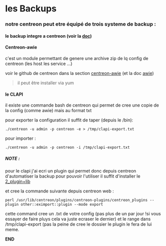 # les Backups

### notre centreon peut etre équipé de trois systeme de backup :

#### le backup integre a centreon (voir la [doc](https://documentation-fr.centreon.com/docs/centreon/en/18.10/administration_guide/backup.html#sauvegarde-de-la-plate-forme))

#### Centreon-awie 

c'est un module permettant de genere une archive zip de lq config de centreon (les host les service ...)
  
voir le github de centreon dans la section [centreon-awie](https://github.com/centreon/centreon-awie) (et la doc [awie](https://documentation.centreon.com/docs/centreon-awie/en/1.0.x/))

> il peut être installer via yum
  
#### le CLAPI

il existe une commande bash de centreon qui permet de cree une copie de la config (comme awie) mais au format txt

pour exporter la configuration il suffit de taper (depuis le /bin):

```Shell
./centreon -u admin -p centreon -e > /tmp/clapi-export.txt
```

pour importer :

```Shell
./centreon -u admin -p centreon -i /tmp/clapi-export.txt
```

##### NOTE : 
pour le clapi j'ai ecri un plugin qui permet donc depuis centreon d'automatiser la backup
pour pouvoir l'utiliser il suffit d'installer le [2_plugin+lib](https://github.com/rodeur2225/jubilant-garbanzo/blob/master/INSTALL/2_plugin%2Blib.md)
    
et cree la commande suivante depuis centreon web :

```Shell
perl /usr/lib/centreon/plugins/centreon-plugins/centreon_plugins --plugin other::eximport::plugin --mode export
```

cette command cree un .txt de votre config (pas plus de un par jour !si vous essayer de faire pluys cela va juste ecraser le dernier) 
et le range dans /tmp/clapi-export (pas la peine de cree le dossier le plugin le fera de lui meme.
      
 __END__
